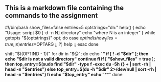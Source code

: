 ## This is a markdown file containing the commands to the assignment

#!/bin/bash
show_files=false
entries=5
optstrings="dn:"
help() {
  echo "Usage: script $0 [-d -n N] directory"
  echo "where N is an integer"
}
while getopts "${optstrings}" opt; do
        case $opt in
                d)
                  show_files=true
                  ;;
                n)
                  entries=$OPTARG
                  ;;
                \?)
                  help
                  ;;
  esac
done



shift "$((OPTIND - 1))"
for dir in "$@"; do
	echo "****************************"
        if [ ! -d "$dir" ]; then
                echo "$dir is not a valid directory"
                continue
        fi
        if [ "$show_files" = true ]; then
                top_entry=$(sudo find "$dir" -type f -exec du -Sh {} + | sort -rh | head -n "$entries")
        else
                top_entry=$(du -h "$dir" 2>/dev/null | sort -rh | head -n "$entries")
        fi
        echo "$top_entry"
        echo "******************************"
done